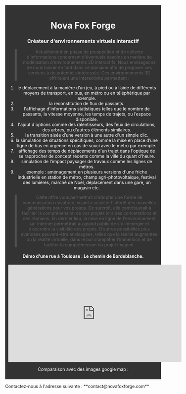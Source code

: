 <div style="background-color: #333; color: white; padding: 10px; text-align: center;">
  
# Nova Fox Forge
  
### Créateur d'environnements virtuels interactif

> Actuellement en phase de prospection et de collecte d'informations concernant d'éventuels besoins en matière de modélisation d'environnements 3D interactifs.
Nous envisageons de nous lancer en tant dans ce domaine afin de proposer ces services à de potentiels intéressés.
Ces environnements 3D offriraient une interactivité permettant :
1. le déplacement à la manière d’un jeu, à pied ou à l’aide de différents moyens de transport, en bus, en métro ou en téléphérique par exemple.
2. la reconstitution de flux de passants.
3. l'affichage d'informations statistiques telles que le nombre de passants, la vitesse moyenne, les temps de trajets, ou l’espace disponible.
4. l'ajout d'options comme des ralentisseurs, des feux de circulations, des arbres, ou d'autres éléments similaires.
5. la transition aisée d’une version à une autre d'un simple clic.
6. la simulation de situations spécifiques, comme la mise en place d’une ligne de bus en urgence en cas de souci avec le métro par exemple.
7. affichage des temps de déplacements d'un trajet dans l'optique de se rapprocher de concept récents comme la ville du quart d'heure.
8. simulation de l'impact paysager de travaux comme les lignes de métros.
9. exemple : aménagement en plusieurs versions d'une friche industrielle en station de métro, champ agri-photovoltaïque, festival des lumières, marché de Noel, déplacement dans une gare, un magasin etc.

> Cette offre vous permettrait d'adopter une forme de communication novatrice, visant à susciter l'intérêt des nouvelles générations pour vos projets.
De surcroît, elle contribuerait à faciliter la compréhension de vos projets lors des concertations et des réunions.
En dernier lieu, la mise en ligne de l'environnement sur internet permettrait au grand public de s'y immerger et d’accroitre la visibilité des projets.
D’autres possibilités plus avancées peuvent-être envisagées, telles que la réalité augmentée ou la réalité virtuelle, dans le but d'amplifier l’immersion et de faciliter la compréhension du projet imaginé.
  
#### Démo d'une rue à Toulouse : Le chemin de Bordeblanche.
  
<iframe width="560" height="315" src="https://www.youtube.com/embed/UpyYIodLcPE?si=YIFNjIVEpaV5G7qI" title="YouTube video player" frameborder="0" allow="accelerometer; autoplay; clipboard-write; encrypted-media;     gyroscope; picture-in-picture; web-share" allowfullscreen></iframe>
  
Comparaison avec des images google map :
  
</div>

<p>Contactez-nous à l'adresse suivante : **contact@novafoxforge.com** </p>

